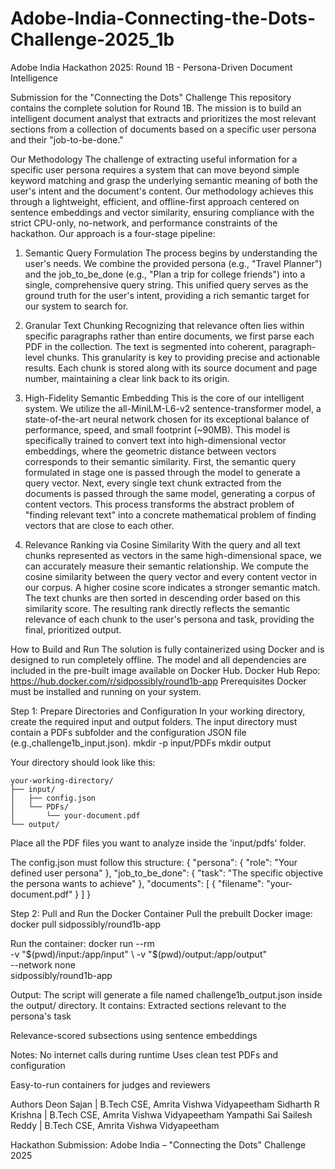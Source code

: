 # Adobe-India-Connecting-the-Dots-Challenge-2025_1b
Adobe India Hackathon 2025: Round 1B - Persona-Driven Document Intelligence


Submission for the "Connecting the Dots" Challenge
This repository contains the complete solution for Round 1B. The mission is to build an intelligent document analyst that extracts and prioritizes the most relevant sections from a collection of documents based on a specific user persona and their "job-to-be-done."

Our Methodology
The challenge of extracting useful information for a specific user persona requires a system that can move beyond simple keyword matching and grasp the underlying semantic meaning of both the user's intent and the document's content. Our methodology achieves this through a lightweight, efficient, and offline-first approach centered on sentence embeddings and vector similarity, ensuring compliance with the strict CPU-only, no-network, and performance constraints of the hackathon.
Our approach is a four-stage pipeline:

1. Semantic Query Formulation
The process begins by understanding the user's needs. We combine the provided persona (e.g., "Travel Planner") and the job_to_be_done (e.g., "Plan a trip for college friends") into a single, comprehensive query string. This unified query serves as the ground truth for the user's intent, providing a rich semantic target for our system to search for.

2. Granular Text Chunking
Recognizing that relevance often lies within specific paragraphs rather than entire documents, we first parse each PDF in the collection. The text is segmented into coherent, paragraph-level chunks. This granularity is key to providing precise and actionable results. Each chunk is stored along with its source document and page number, maintaining a clear link back to its origin.

3. High-Fidelity Semantic Embedding
This is the core of our intelligent system. We utilize the all-MiniLM-L6-v2 sentence-transformer model, a state-of-the-art neural network chosen for its exceptional balance of performance, speed, and small footprint (~90MB). This model is specifically trained to convert text into high-dimensional vector embeddings, where the geometric distance between vectors corresponds to their semantic similarity.
First, the semantic query formulated in stage one is passed through the model to generate a query vector.
Next, every single text chunk extracted from the documents is passed through the same model, generating a corpus of content vectors.
This process transforms the abstract problem of "finding relevant text" into a concrete mathematical problem of finding vectors that are close to each other.

4. Relevance Ranking via Cosine Similarity
With the query and all text chunks represented as vectors in the same high-dimensional space, we can accurately measure their semantic relationship. We compute the cosine similarity between the query vector and every content vector in our corpus. A higher cosine score indicates a stronger semantic match. The text chunks are then sorted in descending order based on this similarity score. The resulting rank directly reflects the semantic relevance of each chunk to the user's persona and task, providing the final, prioritized output.

How to Build and Run
The solution is fully containerized using Docker and is designed to run completely offline. The model and all dependencies are included in the pre-built image available on Docker Hub.
Docker Hub Repo: https://hub.docker.com/r/sidpossibly/round1b-app
Prerequisites
Docker must be installed and running on your system.



Step 1: Prepare Directories and Configuration
In your working directory, create the required input and output folders. The input directory must contain a PDFs subfolder and the configuration JSON file (e.g.,challenge1b_input.json).
mkdir -p input/PDFs
mkdir output

Your directory should look like this:
```plaintext
your-working-directory/
├── input/
│   ├── config.json
│   └── PDFs/
│       └── your-document.pdf
└── output/
```


Place all the PDF files you want to analyze inside the 'input/pdfs' folder.

The config.json must follow this structure:
{
  "persona": {
    "role": "Your defined user persona"
  },
  "job_to_be_done": {
    "task": "The specific objective the persona wants to achieve"
  },
  "documents": [
    {
      "filename": "your-document.pdf"
    }
  ]
}


Step 2: Pull and Run the Docker Container
Pull the prebuilt Docker image:
docker pull sidpossibly/round1b-app

Run the container:
docker run --rm \
  -v "$(pwd)/input:/app/input" \
  -v "$(pwd)/output:/app/output" \
  --network none \
  sidpossibly/round1b-app

Output:
The script will generate a file named challenge1b_output.json inside the output/ directory.
 It contains:
Extracted sections relevant to the persona's task


Relevance-scored subsections using sentence embeddings


Notes:
No internet calls during runtime
Uses clean test PDFs and configuration

Easy-to-run containers for judges and reviewers

Authors
Deon Sajan 				| B.Tech CSE, Amrita Vishwa Vidyapeetham
Sidharth R Krishna 			| B.Tech CSE, Amrita Vishwa Vidyapeetham
Yampathi Sai Sailesh Reddy 	| B.Tech CSE, Amrita Vishwa Vidyapeetham

Hackathon Submission: Adobe India – "Connecting the Dots" Challenge 2025

